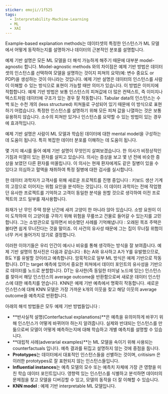 ```yaml
---
sticker: emoji//1f525
tags:
  - Interpretability-Machine-Learning
  - ML
  - XAI
---
```

Example-based explanation methods는 데이터셋의 특정한 인스턴스가 ML 모델에서 어떻게 동작하는지를 설명하거나 데이터의 근본적인 분포를 설명합니다. 

예제 기반 설명은 모든 ML 모델을 더 해석 가능하게 해주기 때문에 대부분 model-agnostic 합니다. Model-agnostic methods 와의 차이점은 예제 기반 방법은 데이터셋의 인스턴스를 선택하여 모델을 설명하는 것이지 피쳐의 요약(예: 변수 중요도 or PDP)을 생성하는 것이 아니라는 것입니다. 예제 기반 설명은 데이터의 인스턴스를 사람이 이해할 수 있는 방식으로 표현이 가능할 때만 의미가 있습니다. 이 방법은 이미지에 적합합니다. 예제 기반 방법은 보통 인스턴스의 피쳐값에 더 많은 컨텍스트, 즉 이미지나 텍스트처럼 데이터에 구조가 있는 경우 잘 작동합니다. Tabular data의 인스턴스는 수백 또는 수천 개의 (less structured) 피쳐들로 구성되어 있기 때문에 이 방식으로 표현하기 어렵습니다. 특정한 인스턴스를 설명하기 위해 모든 피쳐 값을 나열하는 것은 보통 유용하지 않습니다. 소수의 피쳐만 있거나 인스턴스를 요약할 수 있는 방법이 있는 경우에 효과적입니다. 

예제 기반 설명은 사람이 ML 모델과 학습된 데이터에 대한 mental model을 구성하는 데 도움이 됩니다. 특히 복잡한 데이터 분포를 이해하는 데 도움이 됩니다. 

몇 가지 예시를 들어 예제 기반 설명이 무엇인지 살펴보겠습니다. 한 의사가 비정상적인 기침과 미열이 있는 환자를 살피고 있습니다. 의사는 증상을 보고 몇 년 전에 비슷한 증상을 보였던 다른 환자를 떠올립니다. 이 의사는 현재 환자에게도 같은 질병이 있을 수 있다고 의심하고 혈액을 채취하여 특정 질병에 대한 검사를 실시합니다. 

한 데이터 과학자가 고객사를 위해 새로운 프로젝트를 진행 중입니다 : 키보드 생산 기계의 고장으로 이어지는 위험 요인을 분석하는 것입니다. 이 데이터 과학자는 전에 작업했던 유사한 프로젝트를 기억하고 고객이 동일한 분석을 원할 것으로 생각하여 이전 프로젝트의 코드 일부를 재사용합니다. 

화재가 난 무인 주택 창문 난간에 새끼 고양이 한 마니라 앉아 있습니다. 소방 요원이 이미 도착하여 이 고양이를 구하기 위해 위험을 무릎쓰고 건물로 들어갈 수 있는지를 고민합니다. 그는 소방관으로 일하면서 비슷했던 사례를 기억해냅니다 : 오래된 목조 주택은 불타면 쉽게 무너진다는 것을 말이죠. 이 사건의 유사성 때문에 그는 집이 무너질 위험이 너무 커서 들어가지 않기로 결정합니다. 

이러한 이야기들은 우리 인간이 예시나 비유를 통해 생각하는 방식을 잘 보여줍니다. 예제 기반 설명의 청사진은 다음과 같습니다 : B는 A와 유사하고 A가 Y를 유발했으므로, B도 Y를 유발할 것이라고 예측합니다. 암묵적으로 일부 ML 방식은 예제 기반으로 작동합니다. DT는 target 예측에 있어서 중요한 피쳐에서 데이터 포인트의 유사성을 기반으로 데이터를 노드로 분할합니다. DT는 유사한(즉 동일한 터미널 노드에 있는) 인스턴스를 찾아서 해당 인스턴스의 average outcome을 반환함으로써 새로운 데이터 인스턴스에 대한 예측치를 얻습니다. KNN은 예제 기반 예측에서 명확히 작동합니다. 새로운 인스턴스에 대해 KNN 모델은 가장 가까운 k개의 이웃을 찾고 해당 이웃의 average outcome을 예측치로 반환합니다. 

아래의 해석 방법들은 모두 예제 기반 방법들입니다 : 
- **반사실적 설명(Conterfactual explanations)**은 예측을 유의미하게 바꾸기 위해 인스턴스가 어떻게 바뀌어야 하는지 알려줍니다. 실제와 반대되는 인스턴스를 만듦으로써 모델이 어떻게 예측하는지에 대해 학습하고 개별 예측치를 설명할 수 있습니다. 
- **대립적 사례(adverarial examples)**는 ML 모델을 속이기 위해 사용되는 counterfactuals 입니다. 예측 결과를 뒤집고 설명하지 않는 것에 중점을 둡니다. 
- **Prototypes**는 데이터에서 대표적인 인스턴스들을 선별하는 것이며, critisism 은 이러한 prototypes로 잘 표현되지 않는 인스턴스들입니다. 
- **Influential instances**는 예측 모델의 모수 또는 예측치 자체에 가장 큰 영향을 미친 학습 데이터 포인트입니다. 영향력 있는 인스턴스를 식별하고 분석하면 데이터의 문제점을 찾고 모델을 디버깅할 수 있고, 모델의 동작을 더 잘 이해할 수 있습니다. 
- **KNN model** : 예제 기반 interpretable ML 모델입니다.

